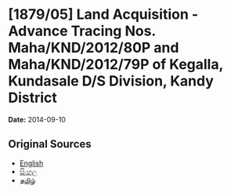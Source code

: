 # [1879/05] Land Acquisition - Advance Tracing Nos. Maha/KND/2012/80P and Maha/KND/2012/79P of Kegalla, Kundasale D/S Division, Kandy District

**Date:** 2014-09-10

## Original Sources

- [English](https://documents.gov.lk/view/extra-gazettes/2014/9/1879-05_E.pdf)
- [සිංහල](https://documents.gov.lk/view/extra-gazettes/2014/9/1879-05_S.pdf)
- [தமிழ்](https://documents.gov.lk/view/extra-gazettes/2014/9/1879-05_T.pdf)
